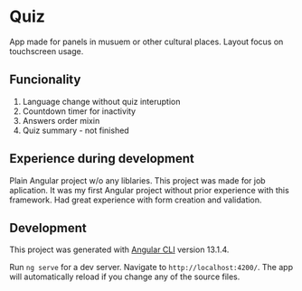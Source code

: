 # Quiz

App made for panels in musuem or other cultural places.
Layout focus on touchscreen usage.

## Funcionality

1. Language change without quiz interuption
2. Countdown timer for inactivity
3. Answers order mixin
4. Quiz summary - not finished

## Experience during development

Plain Angular project w/o any liblaries.
This project was made for job aplication.
It was my first Angular project without prior experience with this framework.
Had great experience with form creation and validation.

## Development

This project was generated with [Angular CLI](https://github.com/angular/angular-cli) version 13.1.4.

Run `ng serve` for a dev server. Navigate to `http://localhost:4200/`. The app will automatically reload if you change any of the source files.
